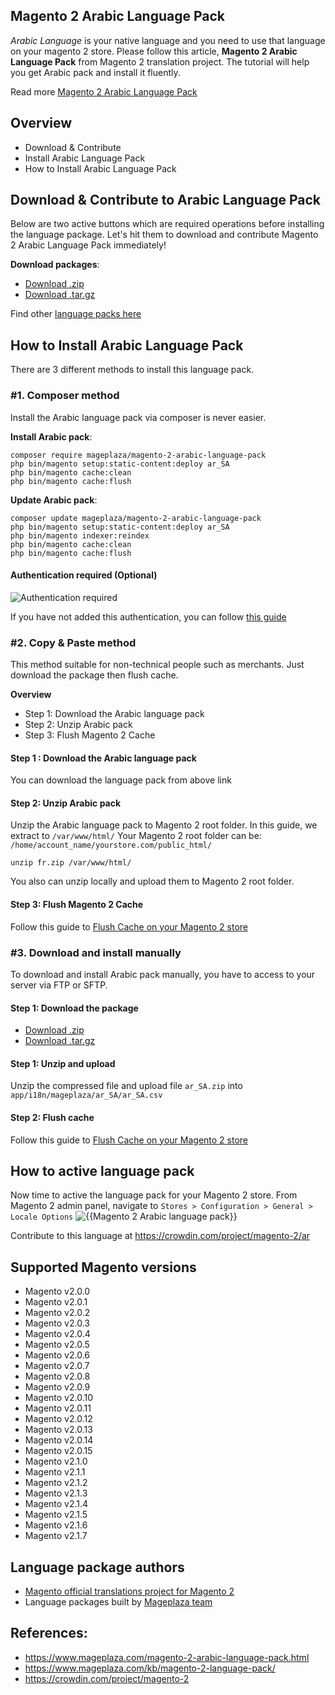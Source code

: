 ## Magento 2 Arabic Language Pack

*Arabic Language* is your native language and you need to use that language on your magento 2 store. Please follow this article, **Magento 2 Arabic Language Pack** from Magento 2 translation project. The tutorial will help you get Arabic pack and install it fluently.

Read more [Magento 2 Arabic Language Pack](https://www.mageplaza.com/magento-2-arabic-language-pack.html)


## Overview

- Download & Contribute
- Install Arabic Language Pack
- How to Install Arabic Language Pack

## Download & Contribute to Arabic Language Pack

Below are two active buttons which are required operations before installing the language package. Let's hit them to download and contribute Magento 2 Arabic Language Pack immediately!

**Download packages**:

- [Download .zip](https://github.com/mageplaza/magento-2-arabic-language-pack/archive/master.zip)
- [Download .tar.gz](https://github.com/mageplaza/magento-2-arabic-language-pack/tarball/master)


Find other [language packs here]({https://www.mageplaza.com/kb/magento-2-language-pack/)

## How to Install Arabic Language Pack

There are 3 different methods to install this language pack.

### #1. Composer method
Install the Arabic language pack via composer is never easier.

**Install Arabic pack**:

```
composer require mageplaza/magento-2-arabic-language-pack
php bin/magento setup:static-content:deploy ar_SA
php bin/magento cache:clean
php bin/magento cache:flush

```


**Update  Arabic pack**:

```
composer update mageplaza/magento-2-arabic-language-pack
php bin/magento setup:static-content:deploy ar_SA
php bin/magento indexer:reindex
php bin/magento cache:clean
php bin/magento cache:flush

```

#### Authentication required (Optional)

![Authentication required](https://i.imgur.com/dmryiPk.png)

If you have not added this authentication, you can follow [this guide](http://devdocs.magento.com/guides/v2.0/install-gde/prereq/connect-auth.html)


### #2. Copy & Paste method

This method suitable for non-technical people such as merchants. Just download the package then flush cache.

**Overview**

- Step 1: Download the Arabic language pack
- Step 2: Unzip Arabic pack
- Step 3: Flush Magento 2 Cache

#### Step 1 : Download the Arabic language pack

You can download the language pack from above link

#### Step 2: Unzip Arabic pack

Unzip the Arabic language pack to Magento 2 root folder. In this guide, we extract to `/var/www/html/`
Your Magento 2 root folder can be: `/home/account_name/yourstore.com/public_html/`

```
unzip fr.zip /var/www/html/
```

You also can unzip locally and upload them to Magento 2 root folder.

#### Step 3: Flush Magento 2 Cache

Follow this guide to [Flush Cache on your Magento 2 store](https://www.mageplaza.com/kb/how-flush-enable-disable-cache.html)


### #3. Download and install manually

To download and install Arabic pack manually, you have to access to your server via FTP or SFTP.

#### Step 1: Download the package

- [Download .zip](https://github.com/mageplaza/magento-2-arabic-language-pack/archive/master.zip)
- [Download .tar.gz](https://github.com/mageplaza/magento-2-arabic-language-pack/tarball/master)

#### Step 1: Unzip and upload

Unzip the compressed file and upload file `ar_SA.zip` into `app/i18n/mageplaza/ar_SA/ar_SA.csv`

#### Step 2: Flush cache

Follow this guide to [Flush Cache on your Magento 2 store](https://www.mageplaza.com/kb/how-flush-enable-disable-cache.html)


## How to active language pack

Now time to active the language pack for your Magento 2 store. From Magento 2 admin panel, navigate to `Stores > Configuration > General > Locale Options`
![{{Magento 2 Arabic language pack}}](https://i.imgur.com/aPSUA0l.png)


<!-- ## Translation process of Arabic Language Pack
![process](http://progressed.io/bar/80) -->

Contribute to this language at https://crowdin.com/project/magento-2/ar

## Supported Magento versions

- Magento v2.0.0
- Magento v2.0.1
- Magento v2.0.2
- Magento v2.0.3
- Magento v2.0.4
- Magento v2.0.5
- Magento v2.0.6
- Magento v2.0.7
- Magento v2.0.8
- Magento v2.0.9
- Magento v2.0.10
- Magento v2.0.11
- Magento v2.0.12
- Magento v2.0.13
- Magento v2.0.14
- Magento v2.0.15
- Magento v2.1.0
- Magento v2.1.1
- Magento v2.1.2
- Magento v2.1.3
- Magento v2.1.4
- Magento v2.1.5
- Magento v2.1.6
- Magento v2.1.7



## Language package authors

- [Magento official translations project for Magento 2](https://crowdin.com/project/magento-2)
- Language packages built by [Mageplaza team](https://www.mageplaza.com/)


## References:

- https://www.mageplaza.com/magento-2-arabic-language-pack.html
- https://www.mageplaza.com/kb/magento-2-language-pack/
- https://crowdin.com/project/magento-2